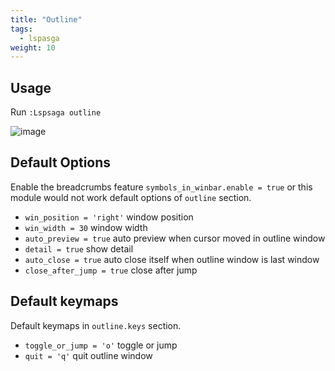 ```yaml
---
title: "Outline"
tags:
  - lspasga
weight: 10
---
```


## Usage

Run `:Lspsaga outline`

![image](https://github.com/nvimdev/lspsaga.nvim/assets/41671631/a6c81350-3282-4e3a-b373-5e6216f1d83f)

## Default Options

Enable the breadcrumbs feature `symbols_in_winbar.enable = true` or this module would not work
default options of `outline` section.

- `win_position = 'right'` window position
- `win_width = 30` window width
- `auto_preview = true` auto preview when cursor moved in outline window
- `detail = true` show detail
- `auto_close = true` auto close itself when outline window is last window
- `close_after_jump = true` close after jump

## Default keymaps

Default keymaps in `outline.keys` section.

- `toggle_or_jump = 'o'` toggle or jump
- `quit = 'q'` quit outline window
